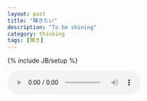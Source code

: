 ```yaml
---
layout: post
title: "輝きたい"
description: "To be shining"
category: thinking
tags: [輝き]
---
```

{% include JB/setup %}


<audio src="/media/music/夏の林檎.mp3" controls="controls" />


近日，阴雨绵绵。我的心情，也如同这天气般，总是阴阴沉沉，偶然地露出阳光。


心中总是有着那么一种冲动，想要尽情地嘶吼，想要用尽力气，躺在地上，呼吸泥土的气息。心中总是有那么一股能量，想要冲破自我的束缚，尽情地释放出来。心中，总有那么一颗太阳，让我无时无刻不感受着它的光芒，让我神往而又难以接近。



ああ、私、輝きたいです。直到我能直视那令人炫目的美得令人窒息的五光十色。

